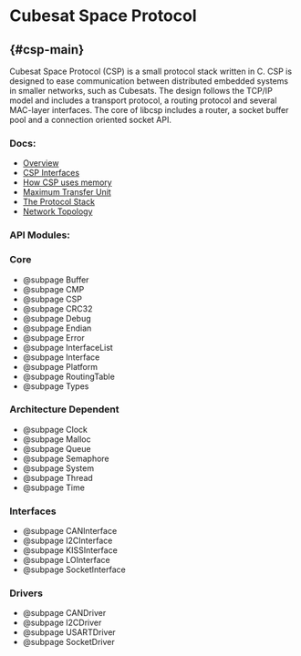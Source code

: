 #  Cubesat Space Protocol
## {#csp-main}

Cubesat Space Protocol (CSP) is a small protocol stack written in C. CSP is designed to ease communication between distributed embedded systems in smaller networks, such as Cubesats. The design follows the TCP/IP model and includes a transport protocol, a routing protocol and several MAC-layer interfaces. The core of libcsp includes a router, a socket buffer pool and a connection oriented socket API.

### Docs:

 - [Overview](docs/overview.md)
 - [CSP Interfaces](doc/interfaces.md)
 - [How CSP uses memory](doc/memory.md)
 - [Maximum Transfer Unit](doc/mtu.md)
 - [The Protocol Stack](doc/protocolstack.md)
 - [Network Topology](doc/topology.md)

### API Modules:

### Core
 - @subpage Buffer
 - @subpage CMP
 - @subpage CSP
 - @subpage CRC32
 - @subpage Debug
 - @subpage Endian
 - @subpage Error
 - @subpage InterfaceList
 - @subpage Interface
 - @subpage Platform
 - @subpage RoutingTable
 - @subpage Types

### Architecture Dependent
 - @subpage Clock
 - @subpage Malloc
 - @subpage Queue
 - @subpage Semaphore
 - @subpage System
 - @subpage Thread
 - @subpage Time

### Interfaces
 - @subpage CANInterface
 - @subpage I2CInterface
 - @subpage KISSInterface
 - @subpage LOInterface
 - @subpage SocketInterface

### Drivers
 - @subpage CANDriver
 - @subpage I2CDriver
 - @subpage USARTDriver
 - @subpage SocketDriver
